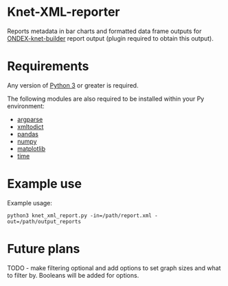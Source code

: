 # Knet-XML-reporter
Reports metadata in bar charts and formatted data frame outputs for [ONDEX-knet-builder](https://github.com/Rothamsted/ondex-knet-builder) report output (plugin required to obtain this output). 

# Requirements 

Any version of [Python 3](https://www.python.org/) or greater is required.

The following modules are also required to be installed within your Py environment:

* [argparse](https://pypi.org/project/argparse/)
* [xmltodict](https://pypi.org/project/xmltodict/)
* [pandas](https://pypi.org/project/pandas/)
* [numpy](https://pypi.org/project/numpy/)
* [matplotlib](https://pypi.org/project/matplotlib/)
* [time](https://pypi.org/project/time/)


# Example use

Example usage: 

`python3 knet_xml_report.py -in=/path/report.xml -out=/path/output_reports`

# Future plans

TODO - make filtering optional and add options to set graph sizes and what to filter by. Booleans will be added for options. 
